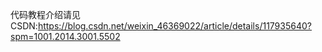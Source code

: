 代码教程介绍请见CSDN:https://blog.csdn.net/weixin_46369022/article/details/117935640?spm=1001.2014.3001.5502
